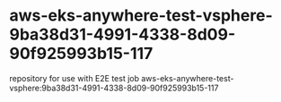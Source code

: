 # aws-eks-anywhere-test-vsphere-9ba38d31-4991-4338-8d09-90f925993b15-117
repository for use with E2E test job aws-eks-anywhere-test-vsphere:9ba38d31-4991-4338-8d09-90f925993b15-117
